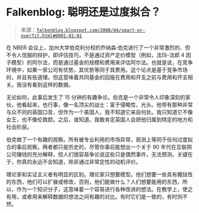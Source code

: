 <!--yml

category: 未分类

date: 2024-05-12 23:21:40

-->

# Falkenblog: 聪明还是过度拟合？

> 来源：[`falkenblog.blogspot.com/2008/04/smart-or-overfit.html#0001-01-01`](http://falkenblog.blogspot.com/2008/04/smart-or-overfit.html#0001-01-01)

在 NBER 会议上，加州大学伯克利分校的乔纳森·伯克进行了一个非常激烈的、但不令人信服的辩护，即评估技巧，不是通过资产定价模型（例如，法玛-法郎 4 因子模型）的阿尔法，而是通过基金的规模和费用来评估阿尔法。也就是说，在竞争环境中，如果一家公司有优势，其优势等同于其费用。这个论点是基于竞争市场的，并且有些道理。但这意味着共同基金的回报在费用和开支之前与费用和开支相关。我没有看到这样的数据。

无论如何，此事后发生了 15 分钟的有趣争论。伯克是一个非常令人印象深刻的家伙，他看起来，也行事，像一名顶尖的战士：富于侵略性，光头。他带有那种非常与众不同的英国口音，但作为一个美国人，我不知道它来自何处。我只知道它不像女王，也不像伦敦腔。之后，谁知道。我敢肯定英国人会把他归属到特定的地方和社会阶层。

伯克做了一个有趣的观察。所有被专业利用的市场异常，观测上等同于任何过度拟合的事后观察。两者都只是历史的，尽管你事后能想出一个关于 90 年代在互联网公司赚钱的充分解释，但人们很容易争论说这些只是偶然事件，无法预测。关键在于，你真的永远不会知道，除非通过非常定性的动机评价。

理论家和实证主义者有明显的区别。理论家只想要模型。他们想要一些具有概括性的东西，他们可以扩展或修改，否则，他们能做什么？人们想要能用的东西，所以，作为一个知识分子，这意味着一个容易进行各种改进的想法。在教学上，使之有用，或者用来解释数据的想法之间有趣的对比。有时它们是一致的，有时则不然。
